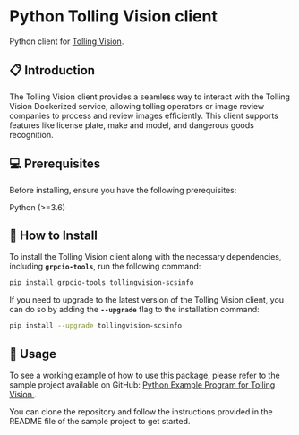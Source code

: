 # Python Tolling Vision client

Python client for [Tolling Vision](https://tollingvision.com/).

## 📋 Introduction

The Tolling Vision client provides a seamless way to interact with the Tolling Vision Dockerized service, allowing tolling operators or image review companies to process and review images efficiently. This client supports features like license plate, make and model, and dangerous goods recognition.

## 💻 Prerequisites

Before installing, ensure you have the following prerequisites:

Python (>=3.6)

## 💁 How to Install

To install the Tolling Vision client along with the necessary dependencies, including **`grpcio-tools`**, run the following command:

```sh
pip install grpcio-tools tollingvision-scsinfo
```

If you need to upgrade to the latest version of the Tolling Vision client, you can do so by adding the **`--upgrade`** flag to the installation command:

```sh
pip install --upgrade tollingvision-scsinfo
```

## 📖 Usage

To see a working example of how to use this package, please refer to the sample project available on GitHub: [Python Example Program for Tolling Vision
](https://github.com/tollingvision/tollingvision-python-sample).

You can clone the repository and follow the instructions provided in the README file of the sample project to get started.
